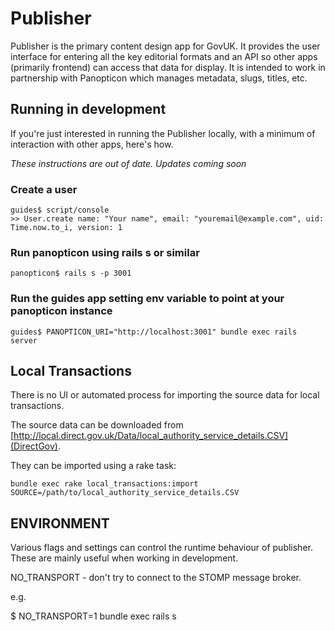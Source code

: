 # Publisher

Publisher is the primary content design app for GovUK. It provides the user interface for
entering all the key editorial formats and an API so other apps (primarily frontend) can
access that data for display. It is intended to work in partnership with Panopticon which
manages metadata, slugs, titles, etc.

## Running in development

If you're just interested in running the Publisher locally, with a minimum of interaction
with other apps, here's how.

*These instructions are out of date. Updates coming soon*

### Create a user

    guides$ script/console
    >> User.create name: "Your name", email: "youremail@example.com", uid: Time.now.to_i, version: 1

### Run panopticon using rails s or similar

    panopticon$ rails s -p 3001

### Run the guides app setting env variable to point at your panopticon instance

    guides$ PANOPTICON_URI="http://localhost:3001" bundle exec rails server

## Local Transactions

There is no UI or automated process for importing the source data for local transactions.

The source data can be downloaded from [http://local.direct.gov.uk/Data/local_authority_service_details.CSV](DirectGov).

They can be imported using a rake task:

    bundle exec rake local_transactions:import SOURCE=/path/to/local_authority_service_details.CSV

## ENVIRONMENT

Various flags and settings can control the runtime behaviour of publisher.
These are mainly useful when working in development.

NO_TRANSPORT - don't try to connect to the STOMP message broker. 

e.g.

$ NO_TRANSPORT=1 bundle exec rails s
